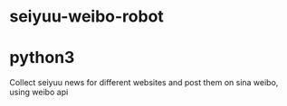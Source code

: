 # seiyuu-weibo-robot
# python3
Collect seiyuu news for different websites and post them on sina weibo, using weibo api
